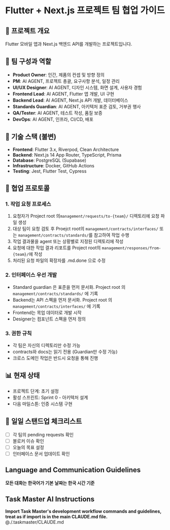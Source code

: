 # Flutter + Next.js 프로젝트 팀 협업 가이드

## 🎯 프로젝트 개요
Flutter 모바일 앱과 Next.js 백엔드 API를 개발하는 프로젝트입니다.

## 👥 팀 구성과 역할
- **Product Owner**: 인간, 제품의 컨셉 및 방향 정의  
- **PM**: AI AGENT, 프로젝트 총괄, 요구사항 분석, 일정 관리
- **UI/UX Designer**: AI AGENT, 디자인 시스템, 화면 설계, 사용자 경험
- **Frontend Lead**: AI AGENT, Flutter 앱 개발, UI 구현
- **Backend Lead**: AI AGENT, Next.js API 개발, 데이터베이스
- **Standards Guardian**: AI AGENT, 아키텍처 표준 검토, 거부권 행사
- **QA/Tester**: AI AGENT, 테스트 작성, 품질 보증
- **DevOps**: AI AGENT, 인프라, CI/CD, 배포

## 📐 기술 스택 (불변)
- **Frontend**: Flutter 3.x, Riverpod, Clean Architecture
- **Backend**: Next.js 14 App Router, TypeScript, Prisma
- **Database**: PostgreSQL (Supabase)
- **Infrastructure**: Docker, GitHub Actions
- **Testing**: Jest, Flutter Test, Cypress

## 🤝 협업 프로토콜

### 1. 작업 요청 프로세스
1. 요청자가 Project root 의`management/requests/to-{team}/` 디렉토리에 요청 파일 생성
2. 대상 팀이 요청 검토 후 Proejct root의 `management/contracts/interfaces/` 또는 `management/contracts/standards/`를 참고하여 작업 수행 
3. 작업 결과물을 agent 또는 상황별로 지정된 디렉토리에 작성
3. 요청에 대한 작업 결과 리포트를 Project root의 `management/responses/from-{team}/`에 작성
4. 처리된 요청 파일의 확장자를 .md.done 으로 수정 

### 2. 인터페이스 우선 개발
- Standard guardian 은 표준을 먼저 문서화. Project root 의`management/contracts/standards/` 에 기록
- Backend는 API 스펙을 먼저 문서화. Project root 의`management/contracts/interfaces/` 에 기록
- Frontend는 목업 데이터로 개발 시작
- Designer는 컴포넌트 스펙을 먼저 정의

### 3. 권한 규칙
- 각 팀은 자신의 디렉토리만 수정 가능
- contracts와 docs는 읽기 전용 (Guardian만 수정 가능)
- 크로스 도메인 작업은 반드시 요청을 통해 진행

## 📊 현재 상태
- 프로젝트 단계: 초기 설정
- 활성 스프린트: Sprint 0 - 아키텍처 설계
- 다음 마일스톤: 인증 시스템 구현

## 🔄 일일 스탠드업 체크리스트
- [ ] 각 팀의 pending requests 확인
- [ ] 블로커 이슈 확인
- [ ] 오늘의 목표 설정
- [ ] 인터페이스 문서 업데이트 확인

## Language and Communication Guidelines
**모든 대화는 한국어가 기본**
**날짜는 한국 시간 기준**

## Task Master AI Instructions
**Import Task Master's development workflow commands and guidelines, treat as if import is in the main CLAUDE.md file.**
@./.taskmaster/CLAUDE.md
